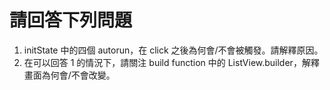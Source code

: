 # 請回答下列問題

1. initState 中的四個 autorun，在 click 之後為何會/不會被觸發。請解釋原因。
2. 在可以回答 1 的情況下，請關注 build function 中的 ListView.builder，解釋畫面為何會/不會改變。
